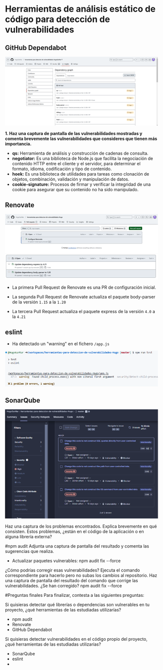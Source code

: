 # Herramientas de análisis estático de código para detección de vulnerabilidades

## GitHub Dependabot
![vulnerabilidades](resultado_imagenes/2.png)

**1. Haz una captura de pantalla de las vulnerabilidades mostradas y comenta brevemente las vulnerabilidades que consideres que tienen más importancia.**
+ **qs:** Herramienta de análisis y construcción de cadenas de consulta.
+ **negotiator:** Es una biblioteca de Node.js que facilita la negociación de contenido HTTP entre el cliente y el servidor, para determinar el formato, idioma, codificación y tipo de contenido.
+ **hoek:** Es una biblioteca de utilidades para tareas como clonación de objetos, combinación, validación y manipulación de datos.
+ **cookie-signature:** Procesos de firmar y verificar la integridad de una cookie para asegurar que su contenido no ha sido manipulado.

## Renovate
![Pull Requests 1](resultado_imagenes/4.png)
![Pull Requests 2 y 3](resultado_imagenes/5.png)
+ La primera Pull Request de Renovate es una PR de configuración inicial.

+ La segunda Pull Request de Renovate actualiza el paquete body-parser de la versión `1.15` a la `1.20`

+ La tercera Pull Request actualiza el paquete express de la versión `4.0` a la `4.21`

## eslint
+ Ha detectado un "warning" en el fichero `/app.js`

![Detección Vulnerabilidad](resultado_imagenes/6.png)

## SonarQube
![Detección Vulnerabilidad](resultado_imagenes/13.png)

Haz una captura de los problemas encontrados. Explica brevemente en qué consisten. Estos problemas, ¿están en el código de la aplicación o en alguna librería externa?



#npm audit
Adjunta una captura de pantalla del resultado y comenta las sugerencias que realiza.
+ Actualizar paquetes vulnerables: npm audit fix --force

¿Cómo podrías corregir esas vulnerabilidades? Ejecuta el comando correspondiente para hacerlo pero no subas los cambios al repositorio. Haz una captura de pantalla del resultado del comando que corrige las vulnerabilidades. ¿Se han corregido?
npm audit fix --force



#Preguntas finales
Para finalizar, contesta a las siguientes preguntas:

Si quisieras detectar qué librerías o dependencias son vulnerables en tu proyecto, ¿qué herramientas de las estudiadas utilizarías?
+ npm audit
+ Renovate
+ GitHub Dependabot

Si quisieras detectar vulnerabilidades en el código propio del proyecto, ¿qué herramientas de las estudiadas utilizarías?
+ SonarQube
+ eslint
+ 


